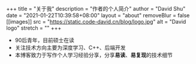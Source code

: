 +++
title = "关于我"
description = "作者的个人简介"
author = "David Shu"
date = "2021-01-22T10:39:58+08:00"
layout = "about"
removeBlur = false
[[images]]
  src = "https://static.code-david.cn/blog/logo.jpg"
  alt = "David logo"
  stretch = ""
+++
- 90后青年，目前硕士在读
- 关注技术方向主要为深度学习、C++、后端开发
- 本博客致力于写作个人学习经验分享，分享**易读**、**易复现**的技术细节
